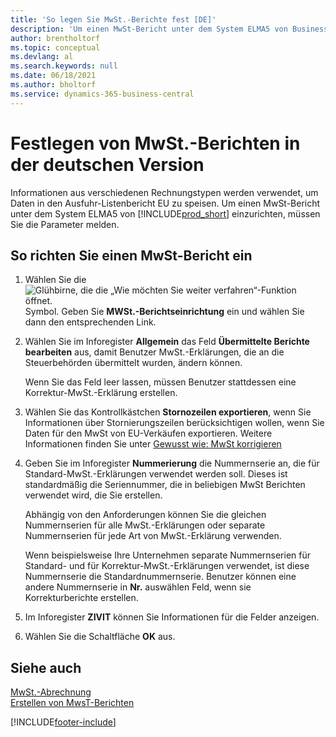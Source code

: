 ```yaml
---
title: 'So legen Sie MwSt.-Berichte fest [DE]'
description: 'Um einen MwSt-Bericht unter dem System ELMA5 von Business Central einzurichten, müssen Sie die Parameter melden.'
author: brentholtorf
ms.topic: conceptual
ms.devlang: al
ms.search.keywords: null
ms.date: 06/18/2021
ms.author: bholtorf
ms.service: dynamics-365-business-central
---
```

# <a name="set-up-vat-reports-in-the-german-version"></a>Festlegen von MwSt.-Berichten in der deutschen Version
Informationen aus verschiedenen Rechnungstypen werden verwendet, um Daten in den Ausfuhr-Listenbericht EU zu speisen. Um einen MwSt-Bericht unter dem System ELMA5 von [!INCLUDE[prod_short](../../includes/prod_short.md)] einzurichten, müssen Sie die Parameter melden.  

## <a name="to-set-up-a-vat-report"></a>So richten Sie einen MwSt-Bericht ein

1.  Wählen Sie die ![Glühbirne, die die „Wie möchten Sie weiter verfahren“-Funktion öffnet.](../../media/ui-search/search_small.png "Sagen Sie mir, was Sie tun wollen") Symbol. Geben Sie **MWSt.-Berichtseinrichtung** ein und wählen Sie dann den entsprechenden Link.  
2.  Wählen Sie im Inforegister **Allgemein** das Feld **Übermittelte Berichte bearbeiten** aus, damit Benutzer MwSt.-Erklärungen, die an die Steuerbehörden übermittelt wurden, ändern können.  

    Wenn Sie das Feld leer lassen, müssen Benutzer stattdessen eine Korrektur-MwSt.-Erklärung erstellen.  

3.  Wählen Sie das Kontrollkästchen **Stornozeilen exportieren**, wenn Sie Informationen über Stornierungszeilen berücksichtigen wollen, wenn Sie Daten für den MwSt von EU-Verkäufen exportieren. Weitere Informationen finden Sie unter [Gewusst wie: MwSt korrigieren](how-to-correct-vat-reports.md)  
4.  Geben Sie im Inforegister **Nummerierung** die Nummernserie an, die für Standard-MwSt.-Erklärungen verwendet werden soll. Dieses ist standardmäßig die Seriennummer, die in beliebigen MwSt Berichten verwendet wird, die Sie erstellen.  

    Abhängig von den Anforderungen können Sie die gleichen Nummernserien für alle MwSt.-Erklärungen oder separate Nummernserien für jede Art von MwSt.-Erklärung verwenden.

    Wenn beispielsweise Ihre Unternehmen separate Nummernserien für Standard- und für Korrektur-MwSt.-Erklärungen verwendet, ist diese Nummernserie die Standardnummernserie. Benutzer können eine andere Nummernserie in **Nr.** auswählen Feld, wenn sie Korrekturberichte erstellen.  

5.  Im Inforegister **ZIVIT** können Sie Informationen für die Felder anzeigen.  
6.  Wählen Sie die Schaltfläche **OK** aus.  

## <a name="see-also"></a>Siehe auch
 [MwSt.-Abrechnung](vat-reporting.md)   
 [Erstellen von MwsT-Berichten](how-to-create-vat-reports.md)


[!INCLUDE[footer-include](../../includes/footer-banner.md)]
